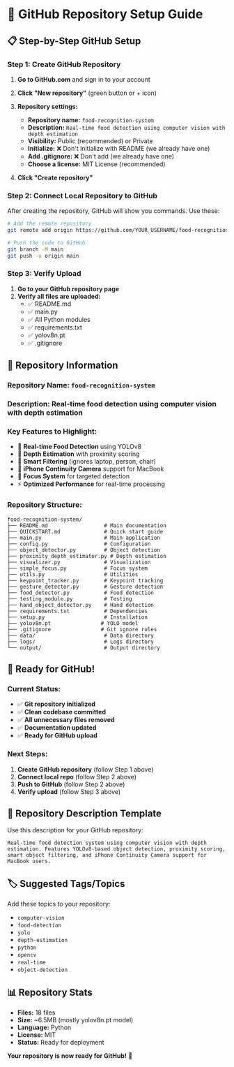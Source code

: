 # 🐙 GitHub Repository Setup Guide

## 📋 **Step-by-Step GitHub Setup**

### **Step 1: Create GitHub Repository**

1. **Go to GitHub.com** and sign in to your account
2. **Click "New repository"** (green button or + icon)
3. **Repository settings:**
   - **Repository name:** `food-recognition-system`
   - **Description:** `Real-time food detection using computer vision with depth estimation`
   - **Visibility:** Public (recommended) or Private
   - **Initialize:** ❌ Don't initialize with README (we already have one)
   - **Add .gitignore:** ❌ Don't add (we already have one)
   - **Choose a license:** MIT License (recommended)

4. **Click "Create repository"**

### **Step 2: Connect Local Repository to GitHub**

After creating the repository, GitHub will show you commands. Use these:

```bash
# Add the remote repository
git remote add origin https://github.com/YOUR_USERNAME/food-recognition-system.git

# Push the code to GitHub
git branch -M main
git push -u origin main
```

### **Step 3: Verify Upload**

1. **Go to your GitHub repository page**
2. **Verify all files are uploaded:**
   - ✅ README.md
   - ✅ main.py
   - ✅ All Python modules
   - ✅ requirements.txt
   - ✅ yolov8n.pt
   - ✅ .gitignore

## 🎯 **Repository Information**

### **Repository Name:** `food-recognition-system`
### **Description:** Real-time food detection using computer vision with depth estimation

### **Key Features to Highlight:**
- 🍎 **Real-time Food Detection** using YOLOv8
- 📏 **Depth Estimation** with proximity scoring
- 🚫 **Smart Filtering** (ignores laptop, person, chair)
- 📱 **iPhone Continuity Camera** support for MacBook
- 🎯 **Focus System** for targeted detection
- ⚡ **Optimized Performance** for real-time processing

### **Repository Structure:**
```
food-recognition-system/
├── README.md                  # Main documentation
├── QUICKSTART.md              # Quick start guide
├── main.py                    # Main application
├── config.py                  # Configuration
├── object_detector.py         # Object detection
├── proximity_depth_estimator.py # Depth estimation
├── visualizer.py              # Visualization
├── simple_focus.py            # Focus system
├── utils.py                   # Utilities
├── keypoint_tracker.py        # Keypoint tracking
├── gesture_detector.py        # Gesture detection
├── food_detector.py           # Food detection
├── testing_module.py          # Testing
├── hand_object_detector.py    # Hand detection
├── requirements.txt           # Dependencies
├── setup.py                   # Installation
├── yolov8n.pt                # YOLO model
├── .gitignore                # Git ignore rules
├── data/                      # Data directory
├── logs/                      # Logs directory
└── output/                    # Output directory
```

## 🚀 **Ready for GitHub!**

### **Current Status:**
- ✅ **Git repository initialized**
- ✅ **Clean codebase committed**
- ✅ **All unnecessary files removed**
- ✅ **Documentation updated**
- ✅ **Ready for GitHub upload**

### **Next Steps:**
1. **Create GitHub repository** (follow Step 1 above)
2. **Connect local repo** (follow Step 2 above)
3. **Push to GitHub** (follow Step 2 above)
4. **Verify upload** (follow Step 3 above)

## 📝 **Repository Description Template**

Use this description for your GitHub repository:

```
Real-time food detection system using computer vision with depth estimation. Features YOLOv8-based object detection, proximity scoring, smart object filtering, and iPhone Continuity Camera support for MacBook users.
```

## 🏷️ **Suggested Tags/Topics**

Add these topics to your repository:
- `computer-vision`
- `food-detection`
- `yolo`
- `depth-estimation`
- `python`
- `opencv`
- `real-time`
- `object-detection`

## 📊 **Repository Stats**

- **Files:** 18 files
- **Size:** ~6.5MB (mostly yolov8n.pt model)
- **Language:** Python
- **License:** MIT
- **Status:** Ready for deployment

**Your repository is now ready for GitHub!** 🎉
